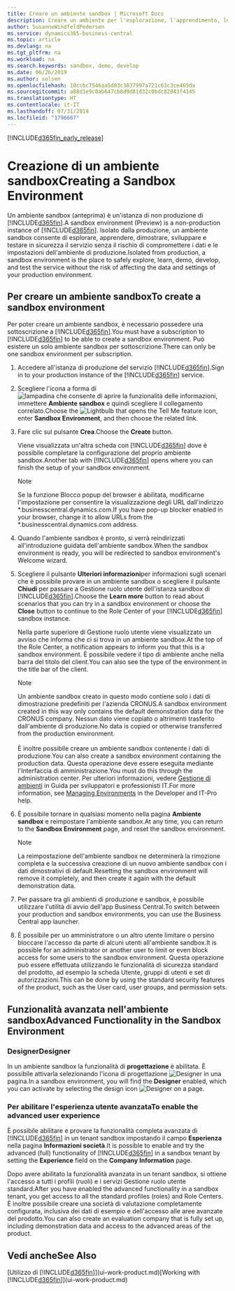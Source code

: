 ```yaml
---
title: Creare un ambiente sandbox | Microsoft Docs
description: Creare un ambiente per l'esplorazione, l'apprendimento, le dimostrazioni, lo sviluppo e i test.
author: SusanneWindfeldPedersen
ms.service: dynamics365-business-central
ms.topic: article
ms.devlang: na
ms.tgt_pltfrm: na
ms.workload: na
ms.search.keywords: sandbox, demo, develop
ms.date: 06/26/2019
ms.author: solsen
ms.openlocfilehash: 10ccbc7546aa5d03c3837997a721c63c3ce465da
ms.sourcegitcommit: a88d1e9c0ab647cb8d9d81d32c0bdc82843f4145
ms.translationtype: HT
ms.contentlocale: it-IT
ms.lasthandoff: 07/31/2019
ms.locfileid: "1796667"
---
```

[!INCLUDE[d365fin_early_release](includes/d365fin_early_release.md.md)]

# <a name="creating-a-sandbox-environment"></a><span data-ttu-id="783db-103">Creazione di un ambiente sandbox</span><span class="sxs-lookup"><span data-stu-id="783db-103">Creating a Sandbox Environment</span></span>
<span data-ttu-id="783db-104">Un ambiente sandbox (anteprima) è un'istanza di non produzione di [!INCLUDE[d365fin](includes/d365fin_md.md)].</span><span class="sxs-lookup"><span data-stu-id="783db-104">A sandbox environment (Preview) is a non-production instance of [!INCLUDE[d365fin](includes/d365fin_md.md)].</span></span> <span data-ttu-id="783db-105">Isolato dalla produzione, un ambiente sandbox consente di esplorare, apprendere, dimostrare, sviluppare e testare in sicurezza il servizio senza il rischio di compromettere i dati e le impostazioni dell'ambiente di produzione.</span><span class="sxs-lookup"><span data-stu-id="783db-105">Isolated from production, a sandbox environment is the place to safely explore, learn, demo, develop, and test the service without the risk of affecting the data and settings of your production environment.</span></span>

## <a name="to-create-a-sandbox-environment"></a><span data-ttu-id="783db-106">Per creare un ambiente sandbox</span><span class="sxs-lookup"><span data-stu-id="783db-106">To create a sandbox environment</span></span>
<span data-ttu-id="783db-107">Per poter creare un ambiente sandbox, è necessario possedere una sottoscrizione a [!INCLUDE[d365fin](includes/d365fin_md.md)].</span><span class="sxs-lookup"><span data-stu-id="783db-107">You must have a subscription to [!INCLUDE[d365fin](includes/d365fin_md.md)] to be able to create a sandbox environment.</span></span> <span data-ttu-id="783db-108">Può esistere un solo ambiente sandbox per sottoscrizione.</span><span class="sxs-lookup"><span data-stu-id="783db-108">There can only be one sandbox environment per subscription.</span></span>

1. <span data-ttu-id="783db-109">Accedere all'istanza di produzione del servizio [!INCLUDE[d365fin](includes/d365fin_md.md)].</span><span class="sxs-lookup"><span data-stu-id="783db-109">Sign in to your production instance of the [!INCLUDE[d365fin](includes/d365fin_md.md)] service.</span></span>

2. <span data-ttu-id="783db-110">Scegliere l'icona a forma di ![lampadina che consente di aprire la funzionalità delle informazioni](media/ui-search/search_small.png "Informazioni sull'operazione che si desidera eseguire"), immettere **Ambiente sandbox** e quindi scegliere il collegamento correlato.</span><span class="sxs-lookup"><span data-stu-id="783db-110">Choose the ![Lightbulb that opens the Tell Me feature](media/ui-search/search_small.png "Tell me what you want to do") icon, enter **Sandbox Environment**, and then choose the related link.</span></span>
<!-- ![Sandbox Environment Setup](./media/across-sandbox/sandbox-environment-setup.png) -->
3. <span data-ttu-id="783db-111">Fare clic sul pulsante **Crea**.</span><span class="sxs-lookup"><span data-stu-id="783db-111">Choose the **Create** button.</span></span>  

    <span data-ttu-id="783db-112">Viene visualizzata un'altra scheda con [!INCLUDE[d365fin](includes/d365fin_md.md)] dove è possibile completare la configurazione del proprio ambiente sandbox.</span><span class="sxs-lookup"><span data-stu-id="783db-112">Another tab with [!INCLUDE[d365fin](includes/d365fin_md.md)] opens where you can finish the setup of your sandbox environment.</span></span>

    > [!NOTE]  
    >  <span data-ttu-id="783db-113">Se la funzione Blocco popup del browser è abilitata, modificarne l'impostazione per consentire la visualizzazione degli URL dall'indirizzo \*.businesscentral.dynamics.com.</span><span class="sxs-lookup"><span data-stu-id="783db-113">If you have pop-up blocker enabled in your browser, change it to allow URLs from the \*.businesscentral.dynamics.com address.</span></span>

4. <span data-ttu-id="783db-114">Quando l'ambiente sandbox è pronto, si verrà reindirizzati all'introduzione guidata dell'ambiente sandbox.</span><span class="sxs-lookup"><span data-stu-id="783db-114">When the sandbox environment is ready, you will be redirected to sandbox environment's Welcome wizard.</span></span>
<!-- ![Sandbox Welcome Wizard](./media/across-sandbox/sandbox-wizard.png) -->

5. <span data-ttu-id="783db-115">Scegliere il pulsante **Ulteriori informazioni**per informazioni sugli scenari che è possibile provare in un ambiente sandbox o scegliere il pulsante **Chiudi** per passare a Gestione ruolo utente dell'istanza sandbox di [!INCLUDE[d365fin](includes/d365fin_md.md)].</span><span class="sxs-lookup"><span data-stu-id="783db-115">Choose the **Learn more** button to read about scenarios that you can try in a sandbox environment or choose the **Close** button to continue to the Role Center of your [!INCLUDE[d365fin](includes/d365fin_md.md)] sandbox instance.</span></span>

    <span data-ttu-id="783db-116">Nella parte superiore di Gestione ruolo utente viene visualizzato un avviso che informa che ci si trova in un ambiente sandbox.</span><span class="sxs-lookup"><span data-stu-id="783db-116">At the top of the Role Center, a notification appears to inform you that this is a sandbox environment.</span></span> <span data-ttu-id="783db-117">È possibile vedere il tipo di ambiente anche nella barra del titolo del client.</span><span class="sxs-lookup"><span data-stu-id="783db-117">You can also see the type of the environment in the title bar of the client.</span></span>
    <!-- ![Sandbox RoleCenter Notification](./media/across-sandbox/sandbox-rolecenter-notification.png) -->

    > [!NOTE]
    > <span data-ttu-id="783db-118">Un ambiente sandbox creato in questo modo contiene solo i dati di dimostrazione predefiniti per l'azienda CRONUS.</span><span class="sxs-lookup"><span data-stu-id="783db-118">A sandbox environment created in this way only contains the default demonstration data for the CRONUS company.</span></span> <span data-ttu-id="783db-119">Nessun dato viene copiato o altrimenti trasferito dall'ambiente di produzione.</span><span class="sxs-lookup"><span data-stu-id="783db-119">No data is copied or otherwise transferred from the production environment.</span></span><br /><br />
    > <span data-ttu-id="783db-120">È inoltre possibile creare un ambiente sandbox contenente i dati di produzione.</span><span class="sxs-lookup"><span data-stu-id="783db-120">You can also create a sandbox environment containing the production data.</span></span> <span data-ttu-id="783db-121">Questa operazione deve essere eseguita mediante l'Interfaccia di amministrazione.</span><span class="sxs-lookup"><span data-stu-id="783db-121">You must do this through the administration center.</span></span> <span data-ttu-id="783db-122">Per ulteriori informazioni, vedere [Gestione di ambienti](/business-central/dev-itpro/administration/tenant-admin-center-environments) in Guida per sviluppatori e professionisti IT.</span><span class="sxs-lookup"><span data-stu-id="783db-122">For more information, see [Managing Environments](/business-central/dev-itpro/administration/tenant-admin-center-environments) in the Developer and IT-Pro help.</span></span>

6. <span data-ttu-id="783db-123">È possibile tornare in qualsiasi momento nella pagina **Ambiente sandbox** e reimpostare l'ambiente sandbox.</span><span class="sxs-lookup"><span data-stu-id="783db-123">At any time, you can return to the **Sandbox Environment** page, and reset the sandbox environment.</span></span>
    > [!NOTE]  
    >  <span data-ttu-id="783db-124">La reimpostazione dell'ambiente sandbox ne determinerà la rimozione completa e la successiva creazione di un nuovo ambiente sandbox con i dati dimostrativi di default.</span><span class="sxs-lookup"><span data-stu-id="783db-124">Resetting the sandbox environment will remove it completely, and then create it again with the default demonstration data.</span></span>  

7. <span data-ttu-id="783db-125">Per passare tra gli ambienti di produzione e sandbox, è possibile utilizzare l'utilità di avvio dell'app Business Central.</span><span class="sxs-lookup"><span data-stu-id="783db-125">To switch between your production and sandbox environments, you can use the Business Central app launcher.</span></span>
<!-- ![Sandbox Dynamics365 Menu](./media/across-sandbox/sandbox-dynamics365-menu.png) -->

8. <span data-ttu-id="783db-126">È possibile per un amministratore o un altro utente limitare o persino bloccare l'accesso da parte di alcuni utenti all'ambiente sandbox.</span><span class="sxs-lookup"><span data-stu-id="783db-126">It is possible for an administrator or another user to limit or even block access for some users to the sandbox environment.</span></span> <span data-ttu-id="783db-127">Questa operazione può essere effettuata utilizzando le funzionalità di sicurezza standard del prodotto, ad esempio la scheda Utente, gruppi di utenti e set di autorizzazioni.</span><span class="sxs-lookup"><span data-stu-id="783db-127">This can be done by using the standard security features of the product, such as the User card, user groups, and permission sets.</span></span>

<!-- ![Sandbox Permission Sets](./media/across-sandbox/sandbox-permission-sets.png) -->

## <a name="advanced-functionality-in-the-sandbox-environment"></a><span data-ttu-id="783db-128">Funzionalità avanzata nell'ambiente sandbox</span><span class="sxs-lookup"><span data-stu-id="783db-128">Advanced Functionality in the Sandbox Environment</span></span>
### <a name="designer"></a><span data-ttu-id="783db-129">Designer</span><span class="sxs-lookup"><span data-stu-id="783db-129">Designer</span></span>
<span data-ttu-id="783db-130">In un ambiente sandbox la funzionalità di **progettazione** è abilitata. È possibile attivarla selezionando l'icona di progettazione ![Designer](./media/across-sandbox/sandbox-inclient-design-icon.png) in una pagina.</span><span class="sxs-lookup"><span data-stu-id="783db-130">In a sandbox environment, you will find the **Designer** enabled, which you can activate by selecting the design icon ![Designer](./media/across-sandbox/sandbox-inclient-design-icon.png) on a page.</span></span>

<!-- ![In-client Designer](./media/across-sandbox/sandbox-inclient-designer.png) -->

### <a name="to-enable-the-advanced-user-experience"></a><span data-ttu-id="783db-131">Per abilitare l'esperienza utente avanzata</span><span class="sxs-lookup"><span data-stu-id="783db-131">To enable the advanced user experience</span></span>
<span data-ttu-id="783db-132">È possibile abilitare e provare la funzionalità completa avanzata di [!INCLUDE[d365fin](includes/d365fin_md.md)] in un tenant sandbox impostando il campo **Esperienza** nella pagina **Informazioni società**.</span><span class="sxs-lookup"><span data-stu-id="783db-132">It is possible to enable and try the advanced (full) functionality of [!INCLUDE[d365fin](includes/d365fin_md.md)] in a sandbox tenant by setting the **Experience** field on the **Company Information** page.</span></span>

<!-- ![Sandbox Environment Advanced](./media/across-sandbox/sandbox-advanced.png) -->

<!-- ![Sandbox Production](./media/across-sandbox/sandbox-production.png) -->

<span data-ttu-id="783db-133">Dopo avere abilitato la funzionalità avanzata in un tenant sandbox, si ottiene l'accesso a tutti i profili (ruoli) e i servizi Gestione ruolo utente standard.</span><span class="sxs-lookup"><span data-stu-id="783db-133">After you have enabled the advanced functionality in a sandbox tenant, you get access to all the standard profiles (roles) and Role Centers.</span></span> <span data-ttu-id="783db-134">È inoltre possibile creare una società di valutazione completamente configurata, inclusiva dei dati di esempio e dell'accesso alle aree avanzate del prodotto.</span><span class="sxs-lookup"><span data-stu-id="783db-134">You can also create an evaluation company that is fully set up, including demonstration data and access to the advanced areas of the product.</span></span>

<!-- ![Sandbox New Company](./media/across-sandbox/sandbox-newcompany.png) -->


## <a name="see-also"></a><span data-ttu-id="783db-135">Vedi anche</span><span class="sxs-lookup"><span data-stu-id="783db-135">See Also</span></span>
<span data-ttu-id="783db-136">[Utilizzo di [!INCLUDE[d365fin](includes/d365fin_md.md)]](ui-work-product.md)</span><span class="sxs-lookup"><span data-stu-id="783db-136">[Working with [!INCLUDE[d365fin](includes/d365fin_md.md)]](ui-work-product.md)</span></span>  
